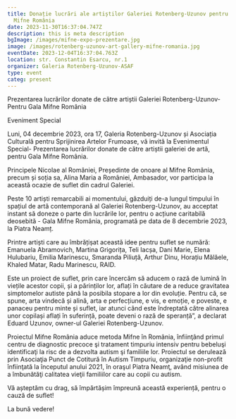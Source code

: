 ```yaml
---
title: Donație lucrări ale artiștilor Galeriei Rotenberg-Uzunov pentru Gala
  Mifne România
date: 2023-11-30T16:37:04.747Z
description: this is meta description
bgImage: /images/mifne-expo-prezentare.jpg
image: /images/rotenberg-uzunov-art-gallery-mifne-romania.jpg
eventDate: 2023-12-04T16:37:04.763Z
location: str. Constantin Esarcu, nr.1
organizer: Galeria Rotenberg-Uzunov-ASAF
type: event
categ: present
---
```

Prezentarea lucrărilor donate de către artiștii Galeriei Rotenberg-Uzunov- Pentru Gala Mifne România

Eveniment Special



Luni, 04 decembrie 2023, ora 17, Galeria Rotenberg-Uzunov și Asociația Culturală pentru Sprijinirea Artelor Frumoase, vă invită la Evenimentul Special- Prezentarea lucrărilor donate de către artiștii galeriei de artă, pentru Gala Mifne România.

Principele Nicolae al României, Președinte de onoare al Mifne România, precum și soția sa, Alina Maria a României, Ambasador, vor participa la această ocazie de suflet din cadrul Galeriei.

Peste 10 artiști remarcabili ai momentului, găzduiți de-a lungul timpului în spațiul de artă contemporană al Galeriei Rotenberg-Uzunov, au acceptat instant să doneze o parte din lucrările lor, pentru o acțiune caritabilă deosebită - Gala Mifne România, programată pe data de 8 decembrie 2023, la Piatra Neamț.

Printre artiști care au îmbrățișat această idee pentru suflet se numără: Emanuela Abramovich, Martina Grigorița, Teli Iacșa, Dani Marie, Elena Hulubariu, Emilia Marinescu, Smaranda Piliuță, Arthur Dinu, Horațiu Mălăele, Khaled Matar, Radu Marinescu, RAID.

Este un proiect de suflet, prin care încercăm să aducem o rază de lumină în viețile acestor copii, și a părinților lor, aflați în căutare de a reduce gravitatea simptomelor autiste până la posibila stopare a lor din evoluție. Pentru că, se spune, arta vindecă și alină, arta e perfecțiune, e vis, e emoție, e poveste, e panaceu pentru minte și suflet, iar atunci când este îndreptată către alinarea unor copilași aflați în suferință, poate deveni o rază de speranță”, a declarat Eduard Uzunov, owner-ul Galeriei Rotenberg-Uzunov.

Proiectul Mifne România aduce metoda Mifne în România, înfiinţând primul centru de diagnostic precoce şi tratament timpuriu intensiv pentru bebeluşi identificaţi la risc de a dezvolta autism şi familiile lor. Proiectul se derulează prin Asociaţia Punct de Cotitură în Autism Timpuriu, organizaţie non-profit înfiinţată la începutul anului 2021, în oraşul Piatra Neamţ, având misiunea de a îmbunătăţi calitatea vieţii familiilor care au copii cu autism.



Vă așteptăm cu drag, să împărtășim împreună această experiență, pentru o cauză de suflet!



La bună vedere!